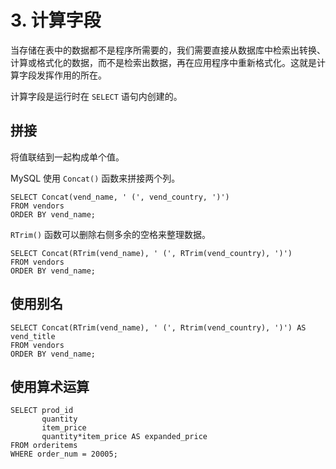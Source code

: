 # 3. 计算字段

当存储在表中的数据都不是程序所需要的，我们需要直接从数据库中检索出转换、计算或格式化的数据，而不是检索出数据，再在应用程序中重新格式化。这就是计算字段发挥作用的所在。

计算字段是运行时在 `SELECT` 语句内创建的。

## 拼接

将值联结到一起构成单个值。

MySQL 使用 `Concat()` 函数来拼接两个列。

```
SELECT Concat(vend_name, ' (', vend_country, ')')
FROM vendors
ORDER BY vend_name;
```

`RTrim()` 函数可以删除右侧多余的空格来整理数据。
```
SELECT Concat(RTrim(vend_name), ' (', RTrim(vend_country), ')')
FROM vendors
ORDER BY vend_name;
```

## 使用别名

```
SELECT Concat(RTrim(vend_name), ' (', Rtrim(vend_country), ')') AS vend_title
FROM vendors
ORDER BY vend_name;
```

## 使用算术运算

```
SELECT prod_id
       quantity
       item_price
       quantity*item_price AS expanded_price
FROM orderitems
WHERE order_num = 20005;
```
